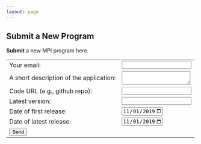 ```yaml
---
layout: page
---
```


## Submit a New Program

**Submit** a new MPI program here. 

<form action="https://formspree.io/myrdzjpx" method="POST">

<table>

<tr>
<label>
 <td> Your email: </td>
 <td> <input type="text" name="_replyto"> </td>
</label>
</tr>

<tr> 
<label>
<td> A short description of the application: </td>
<td> <textarea name="message"></textarea> </td>
</label>
 </tr>

<!-- your other form fields go here -->

<tr> 
<label>
<td> Code URL (e.g., github repo): </td>
<td> <input type="text" name="repo"> </td>
</label>
 </tr>

<tr> 
<label>
<td> Latest version: </td>
<td> <input type="text" name="version"> </td>
</label>
 </tr>
 
 <tr> 
 <label>
 <td> Date of first release: </td>
 <td> <input type="date" name="first_release" value="2019-11-01"
 min="1990-01-01" max="2050-01-01"> </td>
 </label>
 </tr>

<tr> 
<label>
<td> Date of latest release: </td>
<td> <input type="date" name="latest_release" value="2019-11-01"
min="1990-01-01" max="2050-01-01"> </td>
</label>
 </tr>

<tr> 
<td><button type="submit">Send</button> </td>
<td> </td> 
</tr>

</table>
</form>
